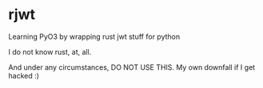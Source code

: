 # rjwt
Learning PyO3 by wrapping rust jwt stuff for python

I do not know rust, at, all.

And under any circumstances, DO NOT USE THIS. My own downfall if I get hacked :)